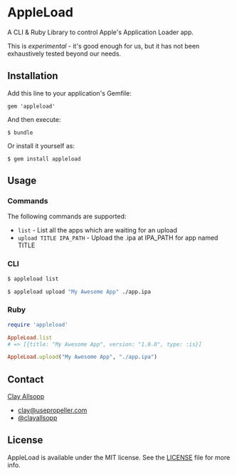 # AppleLoad

A CLI & Ruby Library to control Apple's Application Loader app.

This is *experimental* - it's good enough for us, but it has not been exhaustively tested beyond our needs.

## Installation

Add this line to your application's Gemfile:

    gem 'appleload'

And then execute:

    $ bundle

Or install it yourself as:

    $ gem install appleload

## Usage

### Commands

The following commands are supported:

- `list` - List all the apps which are waiting for an upload
- `upload TITLE IPA_PATH` - Upload the .ipa at IPA_PATH for app named TITLE

### CLI

```bash
$ appleload list

$ appleload upload "My Awesome App" ./app.ipa
```

### Ruby

```ruby
require 'appleload'

AppleLoad.list
# => [{title: "My Awesome App", version: "1.0.0", type: :is}]

AppleLoad.upload("My Awesome App", "./app.ipa")
```

## Contact

[Clay Allsopp](http://clayallsopp.com/)
- [clay@usepropeller.com](mailto:clay@usepropeller.com)
- [@clayallsopp](https://twitter.com/clayallsopp)

## License

AppleLoad is available under the MIT license. See the [LICENSE](LICENSE) file for more info.